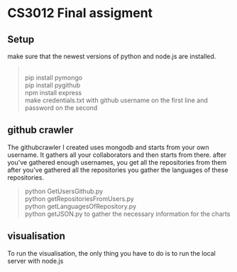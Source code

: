 
# CS3012 Final assigment

## Setup

make sure that the newest versions of python and node.js are installed.
><br />pip install pymongo
><br />pip install pygithub
><br />npm install express
><br /> make credentials.txt with github username on the first line and password on the second

## github crawler

The githubcrawler I created uses mongodb and starts from your own username.
It gathers all your collaborators and then starts from there.
after you've gathered enough usernames, you get all the repositories from them
after you've gathered all the repositories you gather the languages of these repositories.
>python GetUsersGithub.py
><br />python getRepositoriesFromUsers.py
><br />python getLanguagesOfRepository.py
><br />python getJSON.py to gather the necessary information for the charts

## visualisation

To run the visualisation, the only thing you have to do is to run the local server with node.js

